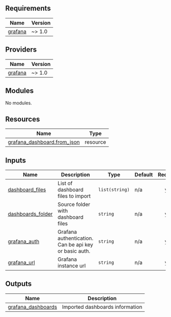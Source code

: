 <!-- BEGIN_TF_DOCS -->
## Requirements

| Name | Version |
|------|---------|
| <a name="requirement_grafana"></a> [grafana](#requirement\_grafana) | ~> 1.0 |

## Providers

| Name | Version |
|------|---------|
| <a name="provider_grafana"></a> [grafana](#provider\_grafana) | ~> 1.0 |

## Modules

No modules.

## Resources

| Name | Type |
|------|------|
| [grafana_dashboard.from_json](https://registry.terraform.io/providers/grafana/grafana/latest/docs/resources/dashboard) | resource |

## Inputs

| Name | Description | Type | Default | Required |
|------|-------------|------|---------|:--------:|
| <a name="input_dashboard_files"></a> [dashboard\_files](#input\_dashboard\_files) | List of dashboard files to import | `list(string)` | n/a | yes |
| <a name="input_dashboards_folder"></a> [dashboards\_folder](#input\_dashboards\_folder) | Source folder with dashboard files | `string` | n/a | yes |
| <a name="input_grafana_auth"></a> [grafana\_auth](#input\_grafana\_auth) | Grafana authentication. Can be api key or basic auth. | `string` | n/a | yes |
| <a name="input_grafana_url"></a> [grafana\_url](#input\_grafana\_url) | Grafana instance url | `string` | n/a | yes |

## Outputs

| Name | Description |
|------|-------------|
| <a name="output_grafana_dashboards"></a> [grafana\_dashboards](#output\_grafana\_dashboards) | Imported dashboards information |
<!-- END_TF_DOCS -->
